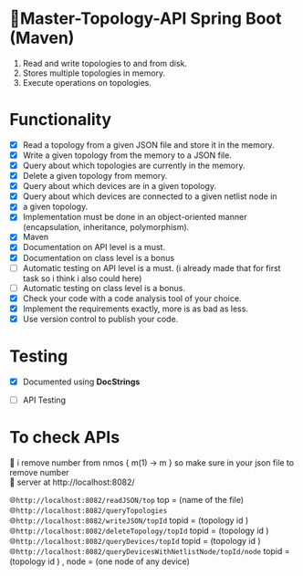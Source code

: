 #  :dart:Master-Topology-API Spring Boot (Maven)

1. Read and write topologies to and from disk.
2. Stores multiple topologies in memory.
3. Execute operations on topologies.


# Functionality
- [x] Read a topology from a given JSON file and store it in the memory.
- [x] Write a given topology from the memory to a JSON file.
- [x] Query about which topologies are currently in the memory.
- [x] Delete a given topology from memory.
- [x] Query about which devices are in a given topology.
- [x] Query about which devices are connected to a given netlist node in
- [x] a given topology.
- [x] Implementation must be done in an object-oriented manner (encapsulation, inheritance, polymorphism).
- [x] Maven
- [x] Documentation on API level is a must.
- [x] Documentation on class level is a bonus
- [ ] Automatic testing on API level is a must. (i already made that for first task so i think i also could here)
- [ ] Automatic testing on class level is a bonus.
- [x] Check your code with a code analysis tool of your choice.
- [x] Implement the requirements exactly, more is as bad as less.
- [x] Use version control to publish your code.

# Testing
- [x] Documented using **DocStrings**
- [ ] API Testing



# To check APIs
:closed_book: i remove number from nmos { m(1) -> m } so make sure in your json file to remove number <br>
:closed_book: server at http://localhost:8082/
 

 :globe_with_meridians:`http://localhost:8082/readJSON/top` top = (name of the file) <br>
 :globe_with_meridians:`http://localhost:8082/queryTopologies` <br>
 :globe_with_meridians:`http://localhost:8082/writeJSON/topId`  topid = (topology id )<br>
 :globe_with_meridians:`http://localhost:8082/deleteTopology/topId`  topid = (topology id )<br>
 :globe_with_meridians:`http://localhost:8082/queryDevices/topId`  topid = (topology id )<br>
 :globe_with_meridians:`http://localhost:8082/queryDevicesWithNetlistNode/topId/node` topid = (topology id ) , node = (one node of any device) <br>
 
 

 

